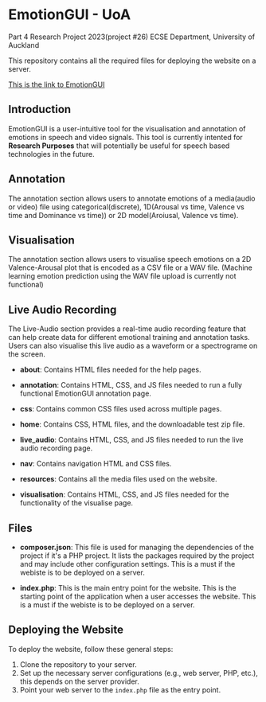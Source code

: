 # EmotionGUI - UoA

Part 4 Research Project 2023(project #26) ECSE Department, University of Auckland

This repository contains all the required files for deploying the website on a server.

[This is the link to EmotionGUI](https://emotiongui-6e64839cbbec.herokuapp.com/home/home.html)

## Introduction
EmotionGUI is a user-intuitive tool for the visualisation and annotation of emotions in speech and video signals. This tool is currently intented for **Research Purposes** that will potentially be useful for speech based technologies in the future.


## Annotation
The annotation section allows users to annotate emotions of a media(audio or video) file using categorical(discrete), 1D(Arousal vs time, Valence vs time and Dominance vs time)) or 2D model(Aroiusal, Valence vs time).

## Visualisation
The annotation section allows users to visualise speech emotions on a 2D Valence-Arousal plot that is encoded as a CSV file or a WAV file. (Machine learning emotion prediction using the WAV file upload is currently not functional)

## Live Audio Recording
The Live-Audio section provides a real-time audio recording feature that can help create data for different emotional training and annotation tasks. Users can also visualise this live audio as a waveform or a spectrograme on the screen.


- **about**: Contains HTML files needed for the help pages.

- **annotation**: Contains HTML, CSS, and JS files needed to run a fully functional EmotionGUI annotation page.

- **css**: Contains common CSS files used across multiple pages.

- **home**: Contains CSS, HTML files, and the downloadable test zip file.

- **live_audio**: Contains HTML, CSS, and JS files needed to run the live audio recording page.

- **nav**: Contains navigation HTML and CSS files.

- **resources**: Contains all the media files used on the website.

- **visualisation**: Contains HTML, CSS, and JS files needed for the functionality of the visualise page.

## Files

- **composer.json**: This file is used for managing the dependencies of the project if it's a PHP project. It lists the packages required by the project and may include other configuration settings. This is a must if the webiste is to be deployed on a server.  

- **index.php**: This is the main entry point for the website. This is the starting point of the application when a user accesses the website. This is a must if the webiste is to be deployed on a server.  

## Deploying the Website

To deploy the website, follow these general steps:

1. Clone the repository to your server.
2. Set up the necessary server configurations (e.g., web server, PHP, etc.), this depends on the server provider.
5. Point your web server to the `index.php` file as the entry point.
